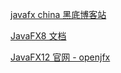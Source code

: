 

[javafx china 黑底博客站](http://www.javafxchina.net/blog/docs/tutorial1/)

[JavaFX8 文档](https://docs.oracle.com/javase/8/javafx/api/toc.htm)

[JavaFX12 官网 - openjfx](https://openjfx.io/)